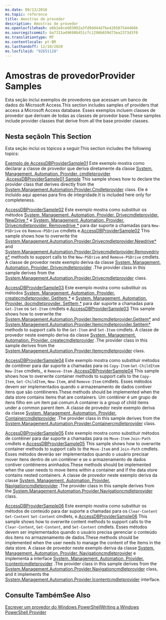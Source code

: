 ```yaml
---
ms.date: 09/13/2016
ms.topic: reference
title: Amostras de provedor
description: Amostras de provedor
ms.openlocfilehash: e6b1e8ce603092a3fd9dd44d7be428587544466b
ms.sourcegitcommit: ba7315a496986451cfc1296b659d73ea2373d3f0
ms.translationtype: MT
ms.contentlocale: pt-BR
ms.lasthandoff: 12/10/2020
ms.locfileid: "92651128"
---
```

# <a name="provider-samples"></a><span data-ttu-id="382a4-103">Amostras de provedor</span><span class="sxs-lookup"><span data-stu-id="382a4-103">Provider Samples</span></span>

<span data-ttu-id="382a4-104">Esta seção inclui exemplos de provedores que acessam um banco de dados do Microsoft Access.</span><span class="sxs-lookup"><span data-stu-id="382a4-104">This section includes samples of providers that access a Microsoft Access database.</span></span> <span data-ttu-id="382a4-105">Esses exemplos incluem classes de provedor que derivam de todas as classes de provedor base.</span><span class="sxs-lookup"><span data-stu-id="382a4-105">These samples include provider classes that derive from all the base provider classes.</span></span>

## <a name="in-this-section"></a><span data-ttu-id="382a4-106">Nesta seção</span><span class="sxs-lookup"><span data-stu-id="382a4-106">In This Section</span></span>

<span data-ttu-id="382a4-107">Esta seção inclui os tópicos a seguir:</span><span class="sxs-lookup"><span data-stu-id="382a4-107">This section includes the following topics:</span></span>

<span data-ttu-id="382a4-108">[Exemplo de AccessDBProviderSample01](./accessdbprovidersample01.md) Este exemplo mostra como declarar a classe de provedor que deriva diretamente da classe [System. Management. Automation. Provider. cmdletprovider](/dotnet/api/System.Management.Automation.Provider.CmdletProvider) .</span><span class="sxs-lookup"><span data-stu-id="382a4-108">[AccessDBProviderSample01 Sample](./accessdbprovidersample01.md) This sample shows how to declare the provider class that derives directly from the [System.Management.Automation.Provider.Cmdletprovider](/dotnet/api/System.Management.Automation.Provider.CmdletProvider) class.</span></span> <span data-ttu-id="382a4-109">Ele é incluído aqui apenas para fins de integridade.</span><span class="sxs-lookup"><span data-stu-id="382a4-109">It is included here only for completeness.</span></span>

<span data-ttu-id="382a4-110">[AccessDBProviderSample02](./accessdbprovidersample02.md) Este exemplo mostra como substituir os métodos [System. Management. Automation. Provider. Drivecmdletprovider. NewDrive \*](/dotnet/api/System.Management.Automation.Provider.DriveCmdletProvider.NewDrive) e [System. Management. Automation. Provider. Drivecmdletprovider. Removedrive \*](/dotnet/api/System.Management.Automation.Provider.DriveCmdletProvider.RemoveDrive) para dar suporte a chamadas para `New-PSDrive` os `Remove-PSDrive` cmdlets e.</span><span class="sxs-lookup"><span data-stu-id="382a4-110">[AccessDBProviderSample02](./accessdbprovidersample02.md) This sample shows how to overwrite the [System.Management.Automation.Provider.Drivecmdletprovider.Newdrive\*](/dotnet/api/System.Management.Automation.Provider.DriveCmdletProvider.NewDrive) and [System.Management.Automation.Provider.Drivecmdletprovider.Removedrive\*](/dotnet/api/System.Management.Automation.Provider.DriveCmdletProvider.RemoveDrive) methods to support calls to the `New-PSDrive` and `Remove-PSDrive` cmdlets.</span></span> <span data-ttu-id="382a4-111">A classe de provedor neste exemplo deriva da classe [System. Management. Automation. Provider. Drivecmdletprovider](/dotnet/api/System.Management.Automation.Provider.DriveCmdletProvider) .</span><span class="sxs-lookup"><span data-stu-id="382a4-111">The provider class in this sample derives from the [System.Management.Automation.Provider.Drivecmdletprovider](/dotnet/api/System.Management.Automation.Provider.DriveCmdletProvider) class.</span></span>

<span data-ttu-id="382a4-112">[AccessDBProviderSample03](./accessdbprovidersample03.md) Este exemplo mostra como substituir os métodos [System. Management. Automation. Provider. createcmdletprovider. GetItem \*](/dotnet/api/System.Management.Automation.Provider.ItemCmdletProvider.GetItem) e [System. Management. Automation. Provider. docmdletprovider. SetItem \*](/dotnet/api/System.Management.Automation.Provider.ItemCmdletProvider.SetItem) para dar suporte a chamadas para `Get-Item` os `Set-Item` cmdlets e.</span><span class="sxs-lookup"><span data-stu-id="382a4-112">[AccessDBProviderSample03](./accessdbprovidersample03.md) This sample shows how to overwrite the [System.Management.Automation.Provider.Itemcmdletprovider.Getitem\*](/dotnet/api/System.Management.Automation.Provider.ItemCmdletProvider.GetItem) and [System.Management.Automation.Provider.Itemcmdletprovider.Setitem\*](/dotnet/api/System.Management.Automation.Provider.ItemCmdletProvider.SetItem) methods to support calls to the `Get-Item` and `Set-Item` cmdlets.</span></span> <span data-ttu-id="382a4-113">A classe de provedor neste exemplo deriva da classe [System. Management. Automation. Provider. createcmdletprovider](/dotnet/api/System.Management.Automation.Provider.ItemCmdletProvider) .</span><span class="sxs-lookup"><span data-stu-id="382a4-113">The provider class in this sample derives from the [System.Management.Automation.Provider.Itemcmdletprovider](/dotnet/api/System.Management.Automation.Provider.ItemCmdletProvider) class.</span></span>

<span data-ttu-id="382a4-114">[AccessDBProviderSample04](./accessdbprovidersample04.md) Este exemplo mostra como substituir métodos de contêiner para dar suporte a chamadas para os `Copy-Item` `Get-ChildItem` `New-Item` cmdlets,, e `Remove-Item` .</span><span class="sxs-lookup"><span data-stu-id="382a4-114">[AccessDBProviderSample04](./accessdbprovidersample04.md) This sample shows how to overwrite container methods to support calls to the `Copy-Item`, `Get-ChildItem`, `New-Item`, and `Remove-Item` cmdlets.</span></span> <span data-ttu-id="382a4-115">Esses métodos devem ser implementados quando o armazenamento de dados contiver itens que são contêineres.</span><span class="sxs-lookup"><span data-stu-id="382a4-115">These methods should be implemented when the data store contains items that are containers.</span></span> <span data-ttu-id="382a4-116">Um contêiner é um grupo de itens filho em um item pai comum.</span><span class="sxs-lookup"><span data-stu-id="382a4-116">A container is a group of child items under a common parent item.</span></span> <span data-ttu-id="382a4-117">A classe de provedor neste exemplo deriva da classe [System. Management. Automation. Provider. Containercmdletprovider](/dotnet/api/System.Management.Automation.Provider.ContainerCmdletProvider) .</span><span class="sxs-lookup"><span data-stu-id="382a4-117">The provider class in this sample derives from the [System.Management.Automation.Provider.Containercmdletprovider](/dotnet/api/System.Management.Automation.Provider.ContainerCmdletProvider) class.</span></span>

<span data-ttu-id="382a4-118">[AccessDBProviderSample05](./accessdbprovidersample05.md) Este exemplo mostra como substituir métodos de contêiner para dar suporte a chamadas para os `Move-Item` `Join-Path` cmdlets e.</span><span class="sxs-lookup"><span data-stu-id="382a4-118">[AccessDBProviderSample05](./accessdbprovidersample05.md) This sample shows how to overwrite container methods to support calls to the `Move-Item` and `Join-Path` cmdlets.</span></span> <span data-ttu-id="382a4-119">Esses métodos deverão ser implementados quando o usuário precisar mover itens dentro de um contêiner e se o armazenamento de dados contiver contêineres aninhados.</span><span class="sxs-lookup"><span data-stu-id="382a4-119">These methods should be implemented when the user needs to move items within a container and if the data store contains nested containers.</span></span> <span data-ttu-id="382a4-120">A classe de provedor neste exemplo deriva da classe [System. Management. Automation. Provider. Navigationcmdletprovider](/dotnet/api/System.Management.Automation.Provider.NavigationCmdletProvider) .</span><span class="sxs-lookup"><span data-stu-id="382a4-120">The provider class in this sample derives from the [System.Management.Automation.Provider.Navigationcmdletprovider](/dotnet/api/System.Management.Automation.Provider.NavigationCmdletProvider) class.</span></span>

<span data-ttu-id="382a4-121">[AccessDBProviderSample06](./accessdbprovidersample06.md) Este exemplo mostra como substituir os métodos de conteúdo para dar suporte a chamadas para os `Clear-Content` `Get-Content` `Set-Content` cmdlets, e.</span><span class="sxs-lookup"><span data-stu-id="382a4-121">[AccessDBProviderSample06](./accessdbprovidersample06.md) This sample shows how to overwrite content methods to support calls to the `Clear-Content`, `Get-Content`, and `Set-Content` cmdlets.</span></span> <span data-ttu-id="382a4-122">Esses métodos devem ser implementados quando o usuário precisa gerenciar o conteúdo dos itens no armazenamento de dados.</span><span class="sxs-lookup"><span data-stu-id="382a4-122">These methods should be implemented when the user needs to manage the content of the items in the data store.</span></span> <span data-ttu-id="382a4-123">A classe de provedor neste exemplo deriva da classe [System. Management. Automation. Provider. Navigationcmdletprovider](/dotnet/api/System.Management.Automation.Provider.NavigationCmdletProvider) e implementa a interface [System. Management. Automation. Provider. Icontentcmdletprovider](/dotnet/api/System.Management.Automation.Provider.IContentCmdletProvider) .</span><span class="sxs-lookup"><span data-stu-id="382a4-123">The provider class in this sample derives from the [System.Management.Automation.Provider.Navigationcmdletprovider](/dotnet/api/System.Management.Automation.Provider.NavigationCmdletProvider) class, and it implements the [System.Management.Automation.Provider.Icontentcmdletprovider](/dotnet/api/System.Management.Automation.Provider.IContentCmdletProvider) interface.</span></span>

## <a name="see-also"></a><span data-ttu-id="382a4-124">Consulte Também</span><span class="sxs-lookup"><span data-stu-id="382a4-124">See Also</span></span>

[<span data-ttu-id="382a4-125">Escrever um provedor do Windows PowerShell</span><span class="sxs-lookup"><span data-stu-id="382a4-125">Writing a Windows PowerShell Provider</span></span>](./writing-a-windows-powershell-provider.md)

